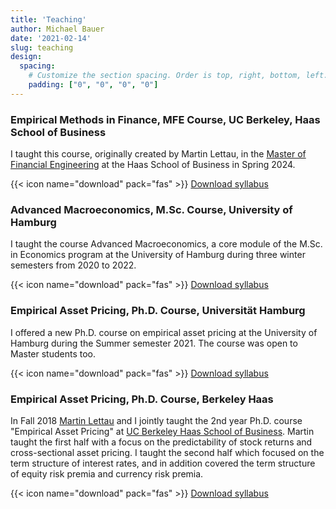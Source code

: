 ```yaml
---
title: 'Teaching'
author: Michael Bauer
date: '2021-02-14'
slug: teaching
design:
  spacing:
    # Customize the section spacing. Order is top, right, bottom, left.
    padding: ["0", "0", "0", "0"]  
---
```


### Empirical Methods in Finance, MFE Course, UC Berkeley, Haas School of Business

I taught this course, originally created by Martin Lettau, in the [Master of Financial Engineering](https://mfe.haas.berkeley.edu/academics/curriculum) at the Haas School of Business in Spring 2024.

{{< icon name="download" pack="fas" >}} [Download syllabus](/files/MFE230E_Syllabus_S2024.pdf)

### Advanced Macroeconomics, M.Sc. Course, University of Hamburg

I taught the course Advanced Macroeconomics, a core module of the M.Sc. in
Economics program at the University of Hamburg during three winter semesters from 2020 to 2022.

{{< icon name="download" pack="fas" >}} [Download syllabus](/files/macro_syllabus.pdf)

### Empirical Asset Pricing, Ph.D. Course, Universität Hamburg

I offered a new Ph.D. course on empirical asset pricing at the University of Hamburg during the Summer semester 2021. The course was open to Master students too.

{{< icon name="download" pack="fas" >}} [Download syllabus](/files/eap_hamburg_syllabus.pdf)

### Empirical Asset Pricing, Ph.D. Course, Berkeley Haas

In Fall 2018 [Martin Lettau](https://sites.google.com/view/martinlettau/home)
and I jointly taught the 2nd year Ph.D. course "Empirical Asset Pricing" at
[UC Berkeley Haas School of Business](https://haas.berkeley.edu/). Martin taught
the first half with a focus on the predictability of stock returns and
cross-sectional asset pricing. I taught the second half which focused on the
term structure of interest rates, and in addition covered the term structure of
equity risk premia and currency risk premia.

{{< icon name="download" pack="fas" >}} [Download syllabus](/files/PhD239C_Syllabus_Part2_Fall2018.pdf)
